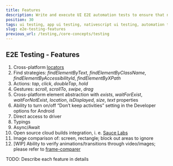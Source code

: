 ```yaml
---
title: Features
description: Write and execute UI E2E automation tests to ensure that newly added features are working correctly and no regressions are introduced in the mobile app.
position: 30
tags: ui testing, app ui testing, nativescript ui testing, automation testing, app automation testing, nativescript automation testing, appium, ui test automation, e2e testing
slug: e2e-testing-features
previous_url: /testing,/core-concepts/testing
---
```



## E2E Testing - Features

1. Cross-platform [locators](https://github.com/NativeScript/nativescript-dev-appium/blob/master/lib/locators.ts)
1. Find strategies: *findElementByText*, *findElementByClassName*, *findElementByAccessibilityId*, *findElementByXPath*
1. Actions: *tap*, *click*, *doubleTap*, *hold*
1. Gestures: *scroll*, *scrollTo*, *swipe*, *drag*
1. Cross-platform element abstraction with *exists*, *waitForExist*, *waitForNotExist*, *location*, *isDisplayed*, *size*, *text* properties
1. Ability to turn on/off “Don’t keep activities” setting in the Developer options for Android
1. Direct access to driver
1. Typings
1. Async/Await
1. Open source cloud builds integration, i. e. [Sauce Labs](https://saucelabs.com/)
1. Image comparison of: screen, rectangle; block out areas to ignore
1. [WIP] Ability to verify animations/transitions through video/images; please refer to [frame-comparer](https://github.com/SvetoslavTsenov/frame-comparer)


TODO: Describe each feature in details